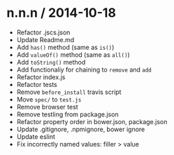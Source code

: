 
n.n.n / 2014-10-18
==================

 * Refactor .jscs.json
 * Update Readme.md
 * Add `has()` method (same as `is()`)
 * Add `valueOf()` method (same as `all()`)
 * Add `toString()` method
 * Add functionaliy for chaining to `remove` and `add`
 * Refactor index.js
 * Refactor tests
 * Remove `before_install` travis script
 * Move `spec/` to `test.js`
 * Remove browser test
 * Remove testling from package.json
 * Refactor property order in bower.json, package.json
 * Update .gitignore, .npmignore, bower ignore
 * Update eslint
 * Fix incorrectly named values: filler > value
